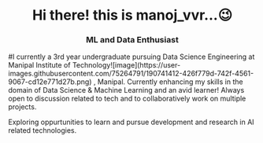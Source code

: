 <h1 align="center">  Hi there! this is manoj_vvr...😉 </h1>
<h3 align="center"> ML and Data Enthusiast </h2>
#I currently a 3rd year undergraduate pursuing Data Science Engineering at Manipal Institute of Technology![image](https://user-images.githubusercontent.com/75264791/190741412-426f779d-742f-4561-9067-cd12e771d27b.png)
, Manipal. 
Currently enhancing my skills in the domain of Data Science & Machine Learning and an avid learner! Always open to discussion related to tech and to collaboratively work on multiple projects.

Exploring oppurtunities to learn and pursue development and research in AI related technologies.

<!--
**manoj24vvr/manoj24vvr** is a ✨ _special_ ✨ repository because its `README.md` (this file) appears on your GitHub profile.

Here are some ideas to get you started:

- 🔭 I’m currently working on ...
- 🌱 I’m currently learning ...
- 👯 I’m looking to collaborate on ...
- 🤔 I’m looking for help with ...
- 💬 Ask me about ...
- 📫 How to reach me: ...
- 😄 Pronouns: ...
- ⚡ Fun fact: ...
-->
